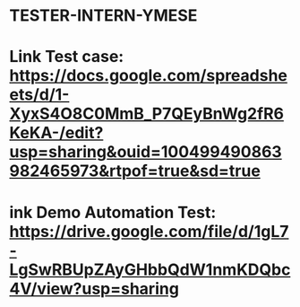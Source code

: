 # TESTER-INTERN-YMESE
# Link Test case: https://docs.google.com/spreadsheets/d/1-XyxS4O8C0MmB_P7QEyBnWg2fR6KeKA-/edit?usp=sharing&ouid=100499490863982465973&rtpof=true&sd=true
# ink Demo Automation Test: https://drive.google.com/file/d/1gL7-LgSwRBUpZAyGHbbQdW1nmKDQbc4V/view?usp=sharing
